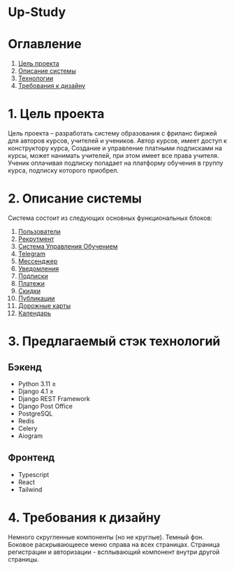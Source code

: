# Up-Study

# Оглавление
1. [Цель проекта](https://github.com/up-study/docs#1-%D1%86%D0%B5%D0%BB%D1%8C-%D0%BF%D1%80%D0%BE%D0%B5%D0%BA%D1%82%D0%B0)
2. [Описание системы](https://github.com/up-study/docs#2-%D0%BE%D0%BF%D0%B8%D1%81%D0%B0%D0%BD%D0%B8%D0%B5-%D1%81%D0%B8%D1%81%D1%82%D0%B5%D0%BC%D1%8B)
3. [Технологии](https://github.com/up-study/docs#3-%D0%BF%D1%80%D0%B5%D0%B4%D0%BB%D0%B0%D0%B3%D0%B0%D0%B5%D0%BC%D1%8B%D0%B9-%D1%81%D1%82%D1%8D%D0%BA-%D1%82%D0%B5%D1%85%D0%BD%D0%BE%D0%BB%D0%BE%D0%B3%D0%B8%D0%B9)
4. [Требования к дизайну](https://github.com/up-study/docs#4-%D1%82%D1%80%D0%B5%D0%B1%D0%BE%D0%B2%D0%B0%D0%BD%D0%B8%D1%8F-%D0%BA-%D0%B4%D0%B8%D0%B7%D0%B0%D0%B9%D0%BD%D1%83)

# 1. Цель проекта
Цель проекта – разработать систему образования с фриланс биржей для авторов курсов, учителей и учеников. Автор курсов, имеет доступ к конструктору курса, Создание и управление платными подписками на курсы, может нанимать учителей, при этом имеет все права учителя. Ученик оплачивая подписку попадает на платформу обучения в группу курса, подписку которого приобрел.

# 2. Описание системы
Система состоит из следующих основных функциональных блоков:

1. [Пользователи](https://github.com/up-study/docs/blob/master/content/users/)
2. [Рекрутмент](https://github.com/up-study/docs/blob/master/content/recruitment/)
3. [Система Управления Обучением](https://github.com/up-study/docs/blob/master/content/lms/)
4. [Telegram](https://github.com/up-study/docs/blob/master/content/telegram/)
5. [Мессенджер](https://github.com/up-study/docs/blob/master/content/messenger/)
6. [Уведомления](https://github.com/up-study/docs/blob/master/content/notifications/)
7. [Подписки](https://github.com/up-study/docs/blob/master/content/subscriptions/)
8. [Платежи](https://github.com/up-study/docs/blob/master/content/payments/)
9. [Скидки](https://github.com/up-study/docs/blob/master/content/discounts/)
10. [Публикации](https://github.com/up-study/docs/blob/master/content/publications/)
11. [Дорожные карты](https://github.com/up-study/docs/blob/master/content/roadmaps/)
12. [Календарь](https://github.com/up-study/docs/blob/master/content/calendar/)

# 3. Предлагаемый стэк технологий
## Бэкенд
- Python 3.11 ≥
- Django 4.1 ≥
- Django REST Framework
- Django Post Office
- PostgreSQL
- Redis
- Celery
- Aiogram

## Фронтенд
- Typescript
- React
- Tailwind

# 4. Требования к дизайну
Немного скругленные компоненты (но не круглые). Темный фон. Боковое раскрывающеесе меню справа на всех страницах.
Страница регистрации и авторизации - всплывающий компонент внутри другой страницы.
